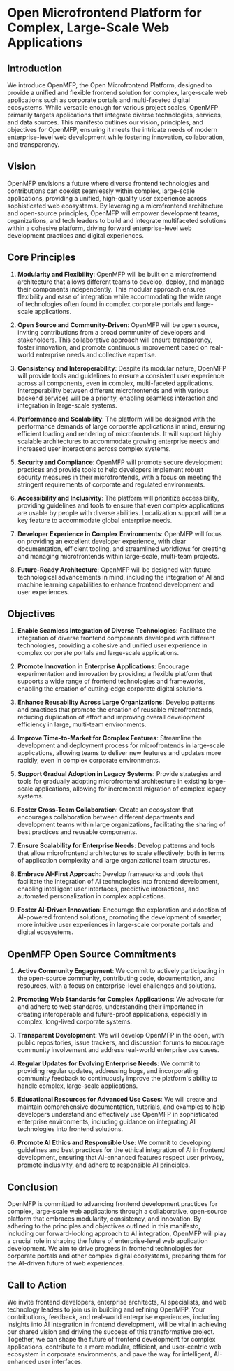 # Open Microfrontend Platform for Complex, Large-Scale Web Applications

## Introduction

We introduce OpenMFP, the Open Microfrontend Platform, designed to provide a unified and flexible frontend solution for complex, large-scale web applications such as corporate portals and multi-faceted digital ecosystems. While versatile enough for various project scales, OpenMFP primarily targets applications that integrate diverse technologies, services, and data sources. This manifesto outlines our vision, principles, and objectives for OpenMFP, ensuring it meets the intricate needs of modern enterprise-level web development while fostering innovation, collaboration, and transparency.

## Vision

OpenMFP envisions a future where diverse frontend technologies and contributions can coexist seamlessly within complex, large-scale applications, providing a unified, high-quality user experience across sophisticated web ecosystems. By leveraging a microfrontend architecture and open-source principles, OpenMFP will empower development teams, organizations, and tech leaders to build and integrate multifaceted solutions within a cohesive platform, driving forward enterprise-level web development practices and digital experiences.

## Core Principles

1. **Modularity and Flexibility**: OpenMFP will be built on a microfrontend architecture that allows different teams to develop, deploy, and manage their components independently. This modular approach ensures flexibility and ease of integration while accommodating the wide range of technologies often found in complex corporate portals and large-scale applications.

2. **Open Source and Community-Driven**: OpenMFP will be open source, inviting contributions from a broad community of developers and stakeholders. This collaborative approach will ensure transparency, foster innovation, and promote continuous improvement based on real-world enterprise needs and collective expertise.

3. **Consistency and Interoperability**: Despite its modular nature, OpenMFP will provide tools and guidelines to ensure a consistent user experience across all components, even in complex, multi-faceted applications. Interoperability between different microfrontends and with various backend services will be a priority, enabling seamless interaction and integration in large-scale systems.

4. **Performance and Scalability**: The platform will be designed with the performance demands of large corporate applications in mind, ensuring efficient loading and rendering of microfrontends. It will support highly scalable architectures to accommodate growing enterprise needs and increased user interactions across complex systems.

5. **Security and Compliance**: OpenMFP will promote secure development practices and provide tools to help developers implement robust security measures in their microfrontends, with a focus on meeting the stringent requirements of corporate and regulated environments.

6. **Accessibility and Inclusivity**: The platform will prioritize accessibility, providing guidelines and tools to ensure that even complex applications are usable by people with diverse abilities. Localization support will be a key feature to accommodate global enterprise needs.

7. **Developer Experience in Complex Environments**: OpenMFP will focus on providing an excellent developer experience, with clear documentation, efficient tooling, and streamlined workflows for creating and managing microfrontends within large-scale, multi-team projects.

8. **Future-Ready Architecture**: OpenMFP will be designed with future technological advancements in mind, including the integration of AI and machine learning capabilities to enhance frontend development and user experiences.

## Objectives

1. **Enable Seamless Integration of Diverse Technologies**: Facilitate the integration of diverse frontend components developed with different technologies, providing a cohesive and unified user experience in complex corporate portals and large-scale applications.

2. **Promote Innovation in Enterprise Applications**: Encourage experimentation and innovation by providing a flexible platform that supports a wide range of frontend technologies and frameworks, enabling the creation of cutting-edge corporate digital solutions.

3. **Enhance Reusability Across Large Organizations**: Develop patterns and practices that promote the creation of reusable microfrontends, reducing duplication of effort and improving overall development efficiency in large, multi-team environments.

4. **Improve Time-to-Market for Complex Features**: Streamline the development and deployment process for microfrontends in large-scale applications, allowing teams to deliver new features and updates more rapidly, even in complex corporate environments.

5. **Support Gradual Adoption in Legacy Systems**: Provide strategies and tools for gradually adopting microfrontend architecture in existing large-scale applications, allowing for incremental migration of complex legacy systems.

6. **Foster Cross-Team Collaboration**: Create an ecosystem that encourages collaboration between different departments and development teams within large organizations, facilitating the sharing of best practices and reusable components.

7. **Ensure Scalability for Enterprise Needs**: Develop patterns and tools that allow microfrontend architectures to scale effectively, both in terms of application complexity and large organizational team structures.

8. **Embrace AI-First Approach**: Develop frameworks and tools that facilitate the integration of AI technologies into frontend development, enabling intelligent user interfaces, predictive interactions, and automated personalization in complex applications.

9. **Foster AI-Driven Innovation**: Encourage the exploration and adoption of AI-powered frontend solutions, promoting the development of smarter, more intuitive user experiences in large-scale corporate portals and digital ecosystems.

## OpenMFP Open Source Commitments

1. **Active Community Engagement**: We commit to actively participating in the open-source community, contributing code, documentation, and resources, with a focus on enterprise-level challenges and solutions.

2. **Promoting Web Standards for Complex Applications**: We advocate for and adhere to web standards, understanding their importance in creating interoperable and future-proof applications, especially in complex, long-lived corporate systems.

3. **Transparent Development**: We will develop OpenMFP in the open, with public repositories, issue trackers, and discussion forums to encourage community involvement and address real-world enterprise use cases.

4. **Regular Updates for Evolving Enterprise Needs**: We commit to providing regular updates, addressing bugs, and incorporating community feedback to continuously improve the platform's ability to handle complex, large-scale applications.

5. **Educational Resources for Advanced Use Cases**: We will create and maintain comprehensive documentation, tutorials, and examples to help developers understand and effectively use OpenMFP in sophisticated enterprise environments, including guidance on integrating AI technologies into frontend solutions.

6. **Promote AI Ethics and Responsible Use**: We commit to developing guidelines and best practices for the ethical integration of AI in frontend development, ensuring that AI-enhanced features respect user privacy, promote inclusivity, and adhere to responsible AI principles.

## Conclusion

OpenMFP is committed to advancing frontend development practices for complex, large-scale web applications through a collaborative, open-source platform that embraces modularity, consistency, and innovation. By adhering to the principles and objectives outlined in this manifesto, including our forward-looking approach to AI integration, OpenMFP will play a crucial role in shaping the future of enterprise-level web application development. We aim to drive progress in frontend technologies for corporate portals and other complex digital ecosystems, preparing them for the AI-driven future of web experiences.

## Call to Action

We invite frontend developers, enterprise architects, AI specialists, and web technology leaders to join us in building and refining OpenMFP. Your contributions, feedback, and real-world enterprise experiences, including insights into AI integration in frontend development, will be vital in achieving our shared vision and driving the success of this transformative project. Together, we can shape the future of frontend development for complex applications, contribute to a more modular, efficient, and user-centric web ecosystem in corporate environments, and pave the way for intelligent, AI-enhanced user interfaces.
